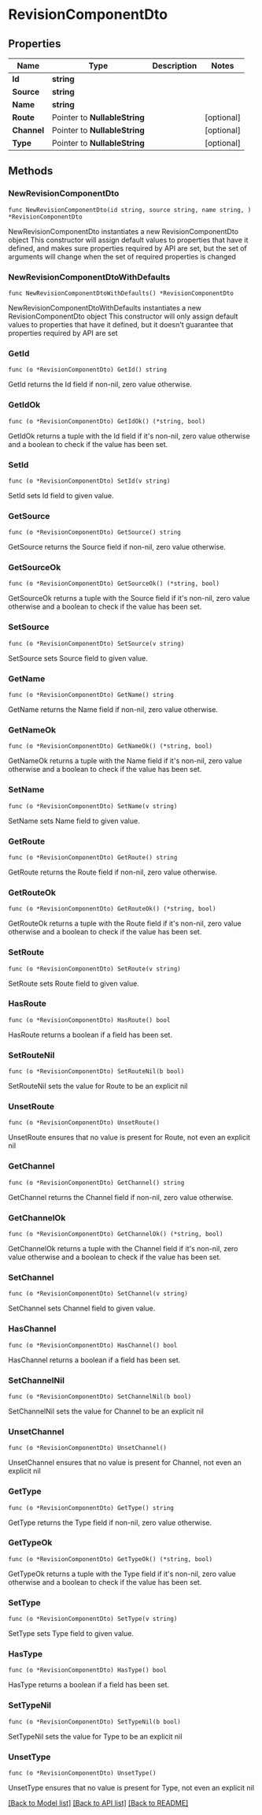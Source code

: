 # RevisionComponentDto

## Properties

Name | Type | Description | Notes
------------ | ------------- | ------------- | -------------
**Id** | **string** |  | 
**Source** | **string** |  | 
**Name** | **string** |  | 
**Route** | Pointer to **NullableString** |  | [optional] 
**Channel** | Pointer to **NullableString** |  | [optional] 
**Type** | Pointer to **NullableString** |  | [optional] 

## Methods

### NewRevisionComponentDto

`func NewRevisionComponentDto(id string, source string, name string, ) *RevisionComponentDto`

NewRevisionComponentDto instantiates a new RevisionComponentDto object
This constructor will assign default values to properties that have it defined,
and makes sure properties required by API are set, but the set of arguments
will change when the set of required properties is changed

### NewRevisionComponentDtoWithDefaults

`func NewRevisionComponentDtoWithDefaults() *RevisionComponentDto`

NewRevisionComponentDtoWithDefaults instantiates a new RevisionComponentDto object
This constructor will only assign default values to properties that have it defined,
but it doesn't guarantee that properties required by API are set

### GetId

`func (o *RevisionComponentDto) GetId() string`

GetId returns the Id field if non-nil, zero value otherwise.

### GetIdOk

`func (o *RevisionComponentDto) GetIdOk() (*string, bool)`

GetIdOk returns a tuple with the Id field if it's non-nil, zero value otherwise
and a boolean to check if the value has been set.

### SetId

`func (o *RevisionComponentDto) SetId(v string)`

SetId sets Id field to given value.


### GetSource

`func (o *RevisionComponentDto) GetSource() string`

GetSource returns the Source field if non-nil, zero value otherwise.

### GetSourceOk

`func (o *RevisionComponentDto) GetSourceOk() (*string, bool)`

GetSourceOk returns a tuple with the Source field if it's non-nil, zero value otherwise
and a boolean to check if the value has been set.

### SetSource

`func (o *RevisionComponentDto) SetSource(v string)`

SetSource sets Source field to given value.


### GetName

`func (o *RevisionComponentDto) GetName() string`

GetName returns the Name field if non-nil, zero value otherwise.

### GetNameOk

`func (o *RevisionComponentDto) GetNameOk() (*string, bool)`

GetNameOk returns a tuple with the Name field if it's non-nil, zero value otherwise
and a boolean to check if the value has been set.

### SetName

`func (o *RevisionComponentDto) SetName(v string)`

SetName sets Name field to given value.


### GetRoute

`func (o *RevisionComponentDto) GetRoute() string`

GetRoute returns the Route field if non-nil, zero value otherwise.

### GetRouteOk

`func (o *RevisionComponentDto) GetRouteOk() (*string, bool)`

GetRouteOk returns a tuple with the Route field if it's non-nil, zero value otherwise
and a boolean to check if the value has been set.

### SetRoute

`func (o *RevisionComponentDto) SetRoute(v string)`

SetRoute sets Route field to given value.

### HasRoute

`func (o *RevisionComponentDto) HasRoute() bool`

HasRoute returns a boolean if a field has been set.

### SetRouteNil

`func (o *RevisionComponentDto) SetRouteNil(b bool)`

 SetRouteNil sets the value for Route to be an explicit nil

### UnsetRoute
`func (o *RevisionComponentDto) UnsetRoute()`

UnsetRoute ensures that no value is present for Route, not even an explicit nil
### GetChannel

`func (o *RevisionComponentDto) GetChannel() string`

GetChannel returns the Channel field if non-nil, zero value otherwise.

### GetChannelOk

`func (o *RevisionComponentDto) GetChannelOk() (*string, bool)`

GetChannelOk returns a tuple with the Channel field if it's non-nil, zero value otherwise
and a boolean to check if the value has been set.

### SetChannel

`func (o *RevisionComponentDto) SetChannel(v string)`

SetChannel sets Channel field to given value.

### HasChannel

`func (o *RevisionComponentDto) HasChannel() bool`

HasChannel returns a boolean if a field has been set.

### SetChannelNil

`func (o *RevisionComponentDto) SetChannelNil(b bool)`

 SetChannelNil sets the value for Channel to be an explicit nil

### UnsetChannel
`func (o *RevisionComponentDto) UnsetChannel()`

UnsetChannel ensures that no value is present for Channel, not even an explicit nil
### GetType

`func (o *RevisionComponentDto) GetType() string`

GetType returns the Type field if non-nil, zero value otherwise.

### GetTypeOk

`func (o *RevisionComponentDto) GetTypeOk() (*string, bool)`

GetTypeOk returns a tuple with the Type field if it's non-nil, zero value otherwise
and a boolean to check if the value has been set.

### SetType

`func (o *RevisionComponentDto) SetType(v string)`

SetType sets Type field to given value.

### HasType

`func (o *RevisionComponentDto) HasType() bool`

HasType returns a boolean if a field has been set.

### SetTypeNil

`func (o *RevisionComponentDto) SetTypeNil(b bool)`

 SetTypeNil sets the value for Type to be an explicit nil

### UnsetType
`func (o *RevisionComponentDto) UnsetType()`

UnsetType ensures that no value is present for Type, not even an explicit nil

[[Back to Model list]](../README.md#documentation-for-models) [[Back to API list]](../README.md#documentation-for-api-endpoints) [[Back to README]](../README.md)


